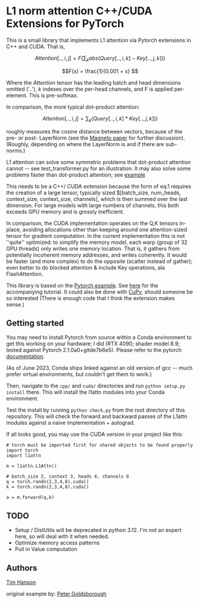 # L1 norm attention C++/CUDA Extensions for PyTorch

This is a small library that implements L1 attention via Pytorch extensions in C++ and CUDA.
That is,
```math
Attention[..,i,j] = F( \sum_k abs(Query[..,i,k] - Key[..,j,k]) ) 
```
```math
F(x) = \frac{1}{0.001 + x} 
```
Where the $Attention$ tensor has the leading batch and head dimensions omitted ('..'), $k$ indexes over the per-head channels, and F is applied per-element.  This is pre-softmax.  

In comparison, the more typical dot-product attention: 
```math
Attention[..,i,j] = \sum_k (Query[..,i,k] * Key[..,j,k]) ) 
```
roughly measures the cosine distance between vectors, because of the pre- or post- LayerNorm  (see the [Magneto paper](http://arxiv.org/abs/2210.06423) for further discussion).  (Roughly, depending on where the LayerNorm is and if there are sub-norms.)

L1 attention can solve some symmetric problems that dot-product attention cannot -- see test_transformer.py for an illustration.  It may also solve some problems faster than dot-product attention; see [example](http://github.com/tlh24/l1-attention/example) 

This needs to be a C++/ CUDA extension because the form of eq.1 requires the creation of a large tensor, typically sized $[batch_size, num_heads, context_size, context_size, channels], which is then summed over the last dimension.  For large models with large numbers of channels, this both exceeds GPU memory and is grossly inefficient.  

In comparison, the CUDA implementation operates on the Q,K tensors in-place, avoiding allocations other than keeping around one attention-sized tensor for gradient computation.  In the current implementation this is not ''quite'' optimized: to simplify the memory model, each warp (group of 32 GPU threads) only writes one memory location.  That is, it gathers from potentially incoherent memory addresses, and writes coherently.  It would be faster (and more complex) to do the opposite (scatter instead of gather); even better to do blocked attention & include Key operations, ala FlashAttention. 

This library is based on the [Pytorch example](https://github.com/pytorch/extension-cpp). See
[here](http://pytorch.org/tutorials/advanced/cpp_extension.html) for the accompanying tutorial.  It could also be done with [CuPy](https://cupy.dev/), should someone be so interested (There is enough code that I think the extension makes sense.)

## Getting started

You may need to install Pytorch from source within a Conda environment to get this working on your hardware; I did (RTX 4090; shader model 8.9; tested against Pytorch 2.1.0a0+gitde7b6e5).  Please refer to the pytorch [documentation](https://github.com/pytorch/pytorch#from-source).  

(As of June 2023, Conda ships linked against an old version of gcc -- much prefer virtual environments, but couldn't get them to work.)

Then, navigate to the `cpp/` and `cuda/` directories and run `python setup.py install` there. 
This will install the l1attn modules into your Conda environment. 

Test the install by running `python check.py` from the root directory of this repository. This will check the forward and backward passes of the L1attn modules against a naive implementation + autograd.  

If all looks good, you may use the CUDA version in your project like this: 
```
# torch must be imported first for shared objects to be found properly
import torch
import l1attn

m = l1attn.L1Attn()

# batch_size 2, context 3, heads 4, channels 8
q = torch.randn(2,3,4,8).cuda()
k = torch.randn(2,3,4,8).cuda()

a = m.forward(q,k)
```

## TODO
- Setup / DistUtils will be deprecated in python 3.12.  I'm not an expert here, so will deal with it when needed. 
- Optimize memory access patterns
- Pull in Value computation

## Authors

[Tim Hanson](https://github.com/tlh24)

original example by:
[Peter Goldsborough](https://github.com/goldsborough)

